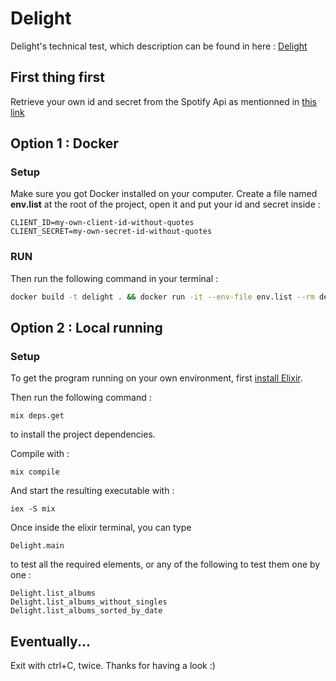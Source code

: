 # Delight

Delight's technical test, which description can be found in here : [Delight](https://app-delight.notion.site/Stage-Back-End-API-Spotify-1367274055b680c39ff5c90a42d8083f)

## First thing first

Retrieve your own id and secret from the Spotify Api as mentionned in [this link](https://developer.spotify.com/documentation/web-api/tutorials/getting-started)

## Option 1 : Docker

### Setup
Make sure you got Docker installed on your computer.
Create a file named **env.list** at the root of the project, open it and put your id and secret inside :
```
CLIENT_ID=my-own-client-id-without-quotes
CLIENT_SECRET=my-own-secret-id-without-quotes
```

### RUN

Then run the following command in your terminal :
``` sh
docker build -t delight . && docker run -it --env-file env.list --rm delight
```

## Option 2 : Local running

### Setup

To get the program running on your own environment, first [install Elixir](https://elixir-lang.org/install.html#by-operating-system).

Then run the following command :
``` shell
mix deps.get
```
to install the project dependencies.

Compile with :
``` shell
mix compile
```

And start the resulting executable with :
``` shell
iex -S mix  
```

Once inside the elixir terminal, you can type 
```
Delight.main
```
to test all the required elements, or any of the following to test them one by one :
```
Delight.list_albums
Delight.list_albums_without_singles
Delight.list_albums_sorted_by_date
```

## Eventually...

Exit with ctrl+C, twice.
Thanks for having a look :)